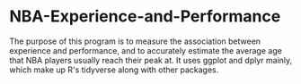 # NBA-Experience-and-Performance
The purpose of this program is to measure the association between experience and performance, and to accurately estimate the average age that NBA players usually reach their peak at. It uses ggplot and dplyr mainly, which make up R's tidyverse along with other packages. 
